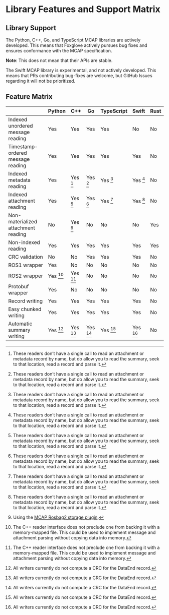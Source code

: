 # Library Features and Support Matrix

## Library Support

The Python, C++, Go, and TypeScript MCAP libraries are actively developed. This means that Foxglove actively pursues bug fixes and ensures conformance with the MCAP specification.

**Note**: This does not mean that their APIs are stable.

The Swift MCAP library is experimental, and not actively developed. This means that PRs contributing bug-fixes are welcome, but GitHub Issues regarding it will not be prioritized.

## Feature Matrix

|  | Python | C++ | Go | TypeScript | Swift | Rust |
| --- | --- | --- | --- | --- | --- | --- |
| Indexed unordered message reading | Yes | Yes | Yes | Yes | No | No |
| Timestamp-ordered message reading | Yes | Yes | Yes | Yes | Yes | No |
| Indexed metadata reading | Yes | Yes [^1] | Yes [^1] | Yes [^1] | Yes [^1] | No |
| Indexed attachment reading | Yes | Yes [^1] | Yes [^1] | Yes [^1] | Yes [^1] | No |
| Non-materialized attachment reading | No | Yes [^2] | No | No | No | Yes |
| Non-indexed reading | Yes | Yes | Yes | Yes | Yes | Yes |
| CRC validation | No | No | Yes | Yes | Yes | No |
| ROS1 wrapper | Yes | No | No | No | No | No |
| ROS2 wrapper | Yes [^3] | Yes [^3] | No | No | No | No |
| Protobuf wrapper | Yes | No | No | No | No | No |
| Record writing | Yes | Yes | Yes | Yes | Yes | No |
| Easy chunked writing | Yes | Yes | Yes | Yes | Yes | No |
| Automatic summary writing | Yes [^4] | Yes [^4] | Yes [^4] | Yes [^4] | Yes [^4] | No |

[^1]: These readers don’t have a single call to read an attachment or metadata record by name, but do allow you to read the summary, seek to that location, read a record and parse it.
[^2]: Using the [MCAP Rosbag2 storage plugin](https://github.com/ros-tooling/rosbag2_storage_mcap).
[^3]: The C++ reader interface does not preclude one from backing it with a memory-mapped file. This could be used to implement message and attachment parsing without copying data into memory.
[^4]: All writers currently do not compute a CRC for the DataEnd record.
